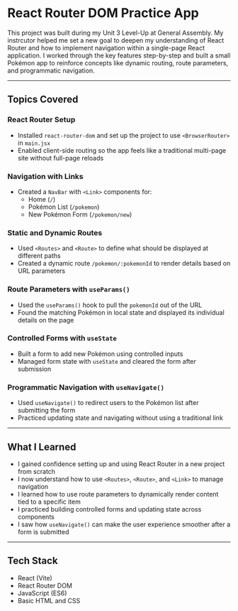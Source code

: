 # React Router DOM Practice App

This project was built during my Unit 3 Level-Up at General Assembly. My instrcutor helped me set a new goal to deepen my understanding of React Router and how to implement navigation within a single-page React application. I worked through the key features step-by-step and built a small Pokémon app to reinforce concepts like dynamic routing, route parameters, and programmatic navigation.

---

## Topics Covered

### React Router Setup
- Installed `react-router-dom` and set up the project to use `<BrowserRouter>` in `main.jsx`
- Enabled client-side routing so the app feels like a traditional multi-page site without full-page reloads

### Navigation with Links
- Created a `NavBar` with `<Link>` components for:
  - Home (`/`)
  - Pokémon List (`/pokemon`)
  - New Pokémon Form (`/pokemon/new`)

### Static and Dynamic Routes
- Used `<Routes>` and `<Route>` to define what should be displayed at different paths
- Created a dynamic route `/pokemon/:pokemonId` to render details based on URL parameters

### Route Parameters with `useParams()`
- Used the `useParams()` hook to pull the `pokemonId` out of the URL
- Found the matching Pokémon in local state and displayed its individual details on the page

### Controlled Forms with `useState`
- Built a form to add new Pokémon using controlled inputs
- Managed form state with `useState` and cleared the form after submission

### Programmatic Navigation with `useNavigate()`
- Used `useNavigate()` to redirect users to the Pokémon list after submitting the form
- Practiced updating state and navigating without using a traditional link

---

## What I Learned

- I gained confidence setting up and using React Router in a new project from scratch
- I now understand how to use `<Routes>`, `<Route>`, and `<Link>` to manage navigation
- I learned how to use route parameters to dynamically render content tied to a specific item
- I practiced building controlled forms and updating state across components
- I saw how `useNavigate()` can make the user experience smoother after a form is submitted

---

## Tech Stack

- React (Vite)
- React Router DOM
- JavaScript (ES6)
- Basic HTML and CSS

